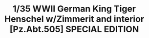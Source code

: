 ---
title: "1/35 WWII German King Tiger Henschel w/Zimmerit and interior [Pz.Abt.505] SPECIAL EDITION"
price: 0 
desc: ""
img_path: "/assets/img/TAKO2047S.jpg"
brand: AMMO
available: true
special_offer: false
new: false
soon: false
cat: "Plasticne-Makete"
subcat: "PM-TAKOM"
subsubcat: ""
---